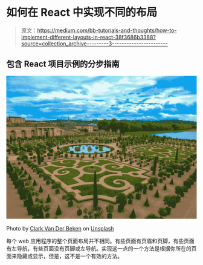 # 如何在 React 中实现不同的布局

> 原文：<https://medium.com/bb-tutorials-and-thoughts/how-to-implement-different-layouts-in-react-38f3686b3388?source=collection_archive---------3----------------------->

## 包含 React 项目示例的分步指南

![](img/2350d14de2f38aea1c9b23f5bdcbb85f.png)

Photo by [Clark Van Der Beken](https://unsplash.com/@snaps_by_clark?utm_source=medium&utm_medium=referral) on [Unsplash](https://unsplash.com?utm_source=medium&utm_medium=referral)

每个 web 应用程序的整个页面布局并不相同。有些页面有页眉和页脚，有些页面有左导航，有些页面没有页脚或左导航。实现这一点的一个方法是根据你所在的页面来隐藏或显示，但是，这不是一个有效的方法。